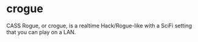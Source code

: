 # crogue
CASS Rogue, or crogue, is a realtime Hack/Rogue-like with a SciFi setting that you can play on a LAN.
